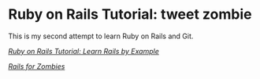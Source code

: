 # Ruby on Rails Tutorial: tweet zombie

This is my second attempt to learn Ruby on Rails and Git.

[*Ruby on Rails Tutorial: Learn Rails by Example*](http://railstutorial.org/)

[*Rails for Zombies*](railsforzombies.org)
